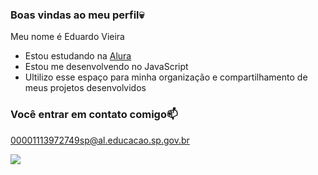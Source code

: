 ### Boas vindas ao meu perfil💀

Meu nome é Eduardo Vieira

- Estou estudando na [Alura](https://www.alura.com.br)
- Estou me desenvolvendo no JavaScript
- Ultilizo esse espaço para minha organização e compartilhamento de meus projetos desenvolvidos

### Você entrar em contato comigo📫

00001113972749sp@al.educacao.sp.gov.br

![](https://media.tenor.com/3oz_BZr9qo8AAAAM/richard-gumball.gif)
